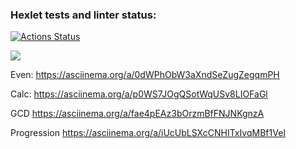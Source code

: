 ### Hexlet tests and linter status:
[![Actions Status](https://github.com/StacyBeb/java-project-61/workflows/hexlet-check/badge.svg)](https://github.com/StacyBeb/java-project-61/actions)

<a href="https://codeclimate.com/github/StacyBeb/java-project-61/maintainability"><img src="https://api.codeclimate.com/v1/badges/36d3860a197a0204ed12/maintainability" /></a>

Even:
https://asciinema.org/a/0dWPhObW3aXndSeZugZegqmPH

Calc:
https://asciinema.org/a/p0WS7JOgQSotWqUSv8LIOFaGl

GCD
https://asciinema.org/a/fae4pEAz3bOrzmBfFNJNKgnzA

Progression
https://asciinema.org/a/iUcUbLSXcCNHITxIvqMBf1VeI
